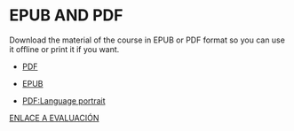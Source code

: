 # EPUB AND PDF

Download the material of the course in EPUB or PDF format so you can use it offline or print it if you want. 

- [PDF](cosmozonas.github.io/05-READY_TO_DOWNLOAD/Language_of_the_Birds.pdf)

- [EPUB](cosmozonas.github.io/05-READY_TO_DOWNLOAD/Language_of_the_birds_epub)

- [PDF:Language portrait](/05-READY_TO_DOWNLOAD/language_portrait.pdf)

[ENLACE A EVALUACIÓN](https://docs.google.com/spreadsheets/d/1L9nYh7QuBz0Ke2ATWAcOk4FaF4SOZjfF5M8_nNLLgkw/edit?usp=drive_link)